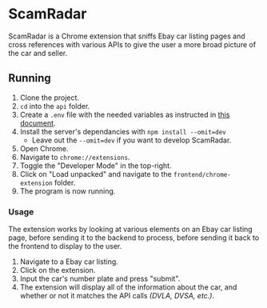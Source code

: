 # ScamRadar

ScamRadar is a Chrome extension that sniffs Ebay car listing pages and cross references with various APIs to give the user a more broad picture of the car and seller.

## Running

1. Clone the project.
2. `cd` into the `api` folder.
3. Create a `.env` file with the needed variables as instructed in [this document](docs/Environmental%20Variables.md).
4. Install the server's dependancies with `npm install --omit=dev`
    - Leave out the `--omit=dev` if you want to develop ScamRadar.
5. Open Chrome.
6. Navigate to `chrome://extensions`.
7. Toggle the "Developer Mode" in the top-right.
8. Click on "Load unpacked" and navigate to the `frontend/chrome-extension` folder.
9. The program is now running.

### Usage

The extension works by looking at various elements on an Ebay car listing page, before sending it to the backend to process, before sending it back to the frontend to display to the user.

1. Navigate to a Ebay car listing.
2. Click on the extension.
3. Input the car's number plate and press "submit".
4. The extension will display all of the information about the car, and whether or not it matches the API calls _(DVLA, DVSA, etc.)_.

